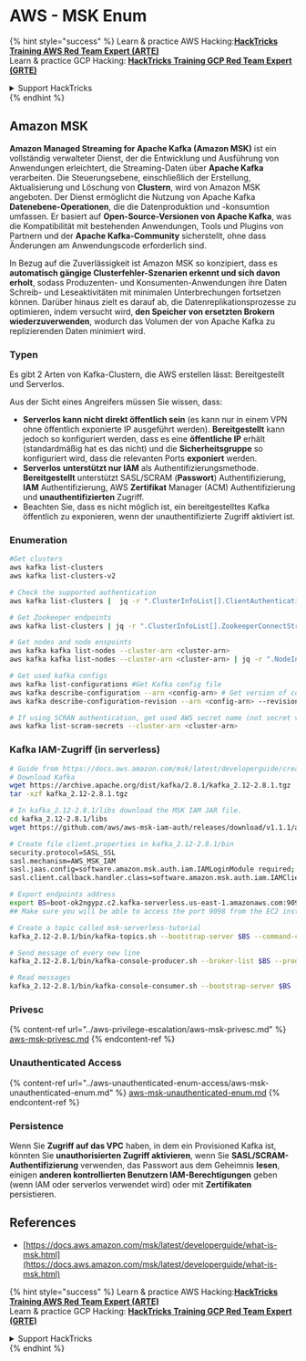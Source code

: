 # AWS - MSK Enum

{% hint style="success" %}
Learn & practice AWS Hacking:<img src="../../../.gitbook/assets/image (1).png" alt="" data-size="line">[**HackTricks Training AWS Red Team Expert (ARTE)**](https://training.hacktricks.xyz/courses/arte)<img src="../../../.gitbook/assets/image (1).png" alt="" data-size="line">\
Learn & practice GCP Hacking: <img src="../../../.gitbook/assets/image (2).png" alt="" data-size="line">[**HackTricks Training GCP Red Team Expert (GRTE)**<img src="../../../.gitbook/assets/image (2).png" alt="" data-size="line">](https://training.hacktricks.xyz/courses/grte)

<details>

<summary>Support HackTricks</summary>

* Check the [**subscription plans**](https://github.com/sponsors/carlospolop)!
* **Join the** 💬 [**Discord group**](https://discord.gg/hRep4RUj7f) or the [**telegram group**](https://t.me/peass) or **follow** us on **Twitter** 🐦 [**@hacktricks\_live**](https://twitter.com/hacktricks\_live)**.**
* **Share hacking tricks by submitting PRs to the** [**HackTricks**](https://github.com/carlospolop/hacktricks) and [**HackTricks Cloud**](https://github.com/carlospolop/hacktricks-cloud) github repos.

</details>
{% endhint %}

## Amazon MSK

**Amazon Managed Streaming for Apache Kafka (Amazon MSK)** ist ein vollständig verwalteter Dienst, der die Entwicklung und Ausführung von Anwendungen erleichtert, die Streaming-Daten über **Apache Kafka** verarbeiten. Die Steuerungsebene, einschließlich der Erstellung, Aktualisierung und Löschung von **Clustern**, wird von Amazon MSK angeboten. Der Dienst ermöglicht die Nutzung von Apache Kafka **Datenebene-Operationen**, die die Datenproduktion und -konsumtion umfassen. Er basiert auf **Open-Source-Versionen von Apache Kafka**, was die Kompatibilität mit bestehenden Anwendungen, Tools und Plugins von Partnern und der **Apache Kafka-Community** sicherstellt, ohne dass Änderungen am Anwendungscode erforderlich sind.

In Bezug auf die Zuverlässigkeit ist Amazon MSK so konzipiert, dass es **automatisch gängige Clusterfehler-Szenarien erkennt und sich davon erholt**, sodass Produzenten- und Konsumenten-Anwendungen ihre Daten Schreib- und Leseaktivitäten mit minimalen Unterbrechungen fortsetzen können. Darüber hinaus zielt es darauf ab, die Datenreplikationsprozesse zu optimieren, indem versucht wird, **den Speicher von ersetzten Brokern wiederzuverwenden**, wodurch das Volumen der von Apache Kafka zu replizierenden Daten minimiert wird.

### **Typen**

Es gibt 2 Arten von Kafka-Clustern, die AWS erstellen lässt: Bereitgestellt und Serverlos.

Aus der Sicht eines Angreifers müssen Sie wissen, dass:

* **Serverlos kann nicht direkt öffentlich sein** (es kann nur in einem VPN ohne öffentlich exponierte IP ausgeführt werden). **Bereitgestellt** kann jedoch so konfiguriert werden, dass es eine **öffentliche IP** erhält (standardmäßig hat es das nicht) und die **Sicherheitsgruppe** so konfiguriert wird, dass die relevanten Ports **exponiert** werden.
* **Serverlos** **unterstützt nur IAM** als Authentifizierungsmethode. **Bereitgestellt** unterstützt SASL/SCRAM (**Passwort**) Authentifizierung, **IAM** Authentifizierung, AWS **Zertifikat** Manager (ACM) Authentifizierung und **unauthentifizierten** Zugriff.
* Beachten Sie, dass es nicht möglich ist, ein bereitgestelltes Kafka öffentlich zu exponieren, wenn der unauthentifizierte Zugriff aktiviert ist.

### Enumeration
```bash
#Get clusters
aws kafka list-clusters
aws kafka list-clusters-v2

# Check the supported authentication
aws kafka list-clusters |  jq -r ".ClusterInfoList[].ClientAuthentication"

# Get Zookeeper endpoints
aws kafka list-clusters | jq -r ".ClusterInfoList[].ZookeeperConnectString, .ClusterInfoList[].ZookeeperConnectStringTls"

# Get nodes and node enspoints
aws kafka kafka list-nodes --cluster-arn <cluster-arn>
aws kafka kafka list-nodes --cluster-arn <cluster-arn> | jq -r ".NodeInfoList[].BrokerNodeInfo.Endpoints" # Get endpoints

# Get used kafka configs
aws kafka list-configurations #Get Kafka config file
aws kafka describe-configuration --arn <config-arn> # Get version of config
aws kafka describe-configuration-revision --arn <config-arn> --revision <version> # Get content of config version

# If using SCRAN authentication, get used AWS secret name (not secret value)
aws kafka list-scram-secrets --cluster-arn <cluster-arn>
```
### Kafka IAM-Zugriff (in serverless)
```bash
# Guide from https://docs.aws.amazon.com/msk/latest/developerguide/create-serverless-cluster.html
# Download Kafka
wget https://archive.apache.org/dist/kafka/2.8.1/kafka_2.12-2.8.1.tgz
tar -xzf kafka_2.12-2.8.1.tgz

# In kafka_2.12-2.8.1/libs download the MSK IAM JAR file.
cd kafka_2.12-2.8.1/libs
wget https://github.com/aws/aws-msk-iam-auth/releases/download/v1.1.1/aws-msk-iam-auth-1.1.1-all.jar

# Create file client.properties in kafka_2.12-2.8.1/bin
security.protocol=SASL_SSL
sasl.mechanism=AWS_MSK_IAM
sasl.jaas.config=software.amazon.msk.auth.iam.IAMLoginModule required;
sasl.client.callback.handler.class=software.amazon.msk.auth.iam.IAMClientCallbackHandler

# Export endpoints address
export BS=boot-ok2ngypz.c2.kafka-serverless.us-east-1.amazonaws.com:9098
## Make sure you will be able to access the port 9098 from the EC2 instance (check VPS, subnets and SG)

# Create a topic called msk-serverless-tutorial
kafka_2.12-2.8.1/bin/kafka-topics.sh --bootstrap-server $BS --command-config client.properties --create --topic msk-serverless-tutorial --partitions 6

# Send message of every new line
kafka_2.12-2.8.1/bin/kafka-console-producer.sh --broker-list $BS --producer.config client.properties --topic msk-serverless-tutorial

# Read messages
kafka_2.12-2.8.1/bin/kafka-console-consumer.sh --bootstrap-server $BS --consumer.config client.properties --topic msk-serverless-tutorial --from-beginning
```
### Privesc

{% content-ref url="../aws-privilege-escalation/aws-msk-privesc.md" %}
[aws-msk-privesc.md](../aws-privilege-escalation/aws-msk-privesc.md)
{% endcontent-ref %}

### Unauthenticated Access

{% content-ref url="../aws-unauthenticated-enum-access/aws-msk-unauthenticated-enum.md" %}
[aws-msk-unauthenticated-enum.md](../aws-unauthenticated-enum-access/aws-msk-unauthenticated-enum.md)
{% endcontent-ref %}

### Persistence

Wenn Sie **Zugriff auf das VPC** haben, in dem ein Provisioned Kafka ist, könnten Sie **unauthorisierten Zugriff aktivieren**, wenn Sie **SASL/SCRAM-Authentifizierung** verwenden, das Passwort aus dem Geheimnis **lesen**, einigen **anderen kontrollierten Benutzern IAM-Berechtigungen** geben (wenn IAM oder serverlos verwendet wird) oder mit **Zertifikaten** persistieren.

## References

* [https://docs.aws.amazon.com/msk/latest/developerguide/what-is-msk.html](https://docs.aws.amazon.com/msk/latest/developerguide/what-is-msk.html)

{% hint style="success" %}
Learn & practice AWS Hacking:<img src="../../../.gitbook/assets/image (1).png" alt="" data-size="line">[**HackTricks Training AWS Red Team Expert (ARTE)**](https://training.hacktricks.xyz/courses/arte)<img src="../../../.gitbook/assets/image (1).png" alt="" data-size="line">\
Learn & practice GCP Hacking: <img src="../../../.gitbook/assets/image (2).png" alt="" data-size="line">[**HackTricks Training GCP Red Team Expert (GRTE)**<img src="../../../.gitbook/assets/image (2).png" alt="" data-size="line">](https://training.hacktricks.xyz/courses/grte)

<details>

<summary>Support HackTricks</summary>

* Check the [**subscription plans**](https://github.com/sponsors/carlospolop)!
* **Join the** 💬 [**Discord group**](https://discord.gg/hRep4RUj7f) or the [**telegram group**](https://t.me/peass) or **follow** us on **Twitter** 🐦 [**@hacktricks\_live**](https://twitter.com/hacktricks\_live)**.**
* **Share hacking tricks by submitting PRs to the** [**HackTricks**](https://github.com/carlospolop/hacktricks) and [**HackTricks Cloud**](https://github.com/carlospolop/hacktricks-cloud) github repos.

</details>
{% endhint %}
